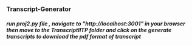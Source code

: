 ### Transcript-Generator
##### run proj2.py file , navigate to "http://localhost:3001" in your browser then move to the TranscriptIITP folder and click on the generate transcripts to download the pdf format of transcript
